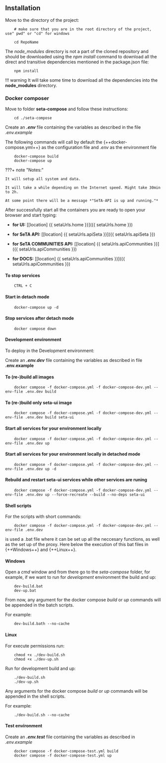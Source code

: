 ## Installation

Move to the directory of the project:

```
    # make sure that you are in the root directory of the project, use" pwd" or "cd" for windows

    cd RepoName
```

The *node_modules* directory is not a part of the cloned repository and should be downloaded using the *npm install* command to download all the direct and transitive dependencies mentioned in the package.json file:

```
    npm install
```

!!! warning
    It will take some time to download all the dependencies into the **node_modules** directory.

### Docker composer

Move to folder **seta-compose** and follow these instructions:

```
    cd ./seta-compose
```    

Create an ***.env*** file containing the variables as described in the file  *.env.example*


 The following commands will call by default the {++docker-compose.yml++} as the configuration file and *.env* as the environment file

```
    docker-compose build
    docker-compose up
```
???+ note "Notes:"
  
    It will setup all system and data.

    It will take a while depending on the Internet speed. Might take 30min to 2h.

    At some point there will be a message *"SeTA-API is up and running."*


After successfully start all the containers you are ready to open your browser and start typing:

* **for UI:** [[location] {{ setaUrls.home }}]({{ setaUrls.home }})

* **for SeTA API:** [[location] {{ setaUrls.apiSeta }}]({{ setaUrls.apiSeta }})

* **for SeTA COMMUNITIES API:** [[location] {{ setaUrls.apiCommunities }}]({{ setaUrls.apiCommunities }})

* **for DOCS:** [[location] {{ setaUrls.apiCommunities }}]({{ setaUrls.apiCommunities }})

#### To stop services
```
    CTRL + C
```

#### Start in detach mode

```
    docker-compose up -d
```

#### Stop services after detach mode

```
    docker compose down
```

#### Development environment

To deploy in the Development environment:

Create an ***.env.dev*** file containing the variables as described in  file **.env.example**

#### To (re-)build all images

```
    docker compose -f docker-compose.yml -f docker-compose-dev.yml --env-file .env.dev build
```

#### To (re-)build only seta-ui image

```
    docker compose -f docker-compose.yml -f docker-compose-dev.yml --env-file .env.dev build seta-ui
```

#### Start all services for your environment locally

```
    docker compose -f docker-compose.yml -f docker-compose-dev.yml --env-file .env.dev up
```

#### Start all services for your environment locally in detached mode

```
    docker compose -f docker-compose.yml -f docker-compose-dev.yml --env-file .env.dev up -d
```

#### Rebuild and restart seta-ui services while other services are runing

```
    docker compose -f docker-compose.yml -f docker-compose-dev.yml --env-file .env.dev up --force-recreate --build --no-deps seta-ui
```

#### Shell scripts

For the scripts with short commands: 
```
    docker compose -f docker-compose.yml -f docker-compose-dev.yml --env-file .env.dev
```

 is used a .bat file where it can be set up all the neccesary functions, as well as the set up of the proxy.  Here below the execution of this bat files in {++Windows++} and {++Linux++}.

#### Windows

Open a *cmd* window and from there go to the *seta-compose* folder, for example, if we want to run for *development* environment the build and up:

```
    dev-build.bat
    dev-up.bat
```

From now, any argument for the docker compose *build* or *up* commands will be appended in the batch scripts.

For example:

```
    dev-build.bath --no-cache
```

#### Linux

For execute permissions run:

```
    chmod +x ./dev-build.sh
    chmod +x ./dev-up.sh
```

Run for development build and up:

```
    ./dev-build.sh
    ./dev-up.sh
```

Any arguments for the docker compose *build* or *up* commands will be appended in the shell scripts.

For example:

```
    ./dev-build.sh --no-cache
```

#### Test environment

Create an ***.env.test*** file containing the variables as described in *.env.example*

```
    docker compose -f docker-compose-test.yml build
    docker compose -f docker-compose-test.yml up
```